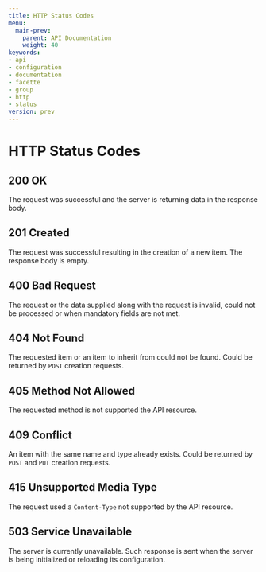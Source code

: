 ```yaml
---
title: HTTP Status Codes
menu:
  main-prev:
    parent: API Documentation
    weight: 40
keywords:
- api
- configuration
- documentation
- facette
- group
- http
- status
version: prev
---
```


# HTTP Status Codes

## 200 OK

The request was successful and the server is returning data in the response body.

## 201 Created

The request was successful resulting in the creation of a new item. The response body is empty.

## 400 Bad Request

The request or the data supplied along with the request is invalid, could not be processed or when mandatory fields are
not met.

## 404 Not Found

The requested item or an item to inherit from could not be found. Could be returned by `POST` creation requests.

## 405 Method Not Allowed

The requested method is not supported the API resource.

## 409 Conflict

An item with the same name and type already exists. Could be returned by `POST` and `PUT` creation requests.

## 415 Unsupported Media Type

The request used a `Content-Type` not supported by the API resource.

## 503 Service Unavailable

The server is currently unavailable. Such response is sent when the server is being initialized or reloading its
configuration.
